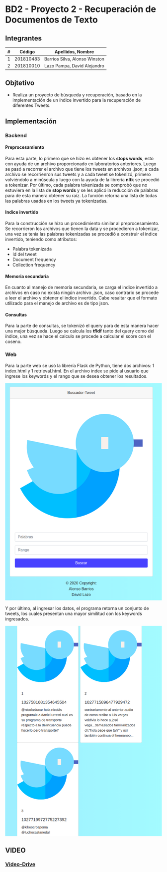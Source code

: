 # BD2 - Proyecto 2 - Recuperación de Documentos de Texto
## Integrantes
|  **#** | **Código** | **Apellidos, Nombre** |
| :---: | :---: | :---: |
|  1 | 201810483 | Barrios Silva, Alonso Winston |
|  2 | 201810010 | Lazo Pampa, David Alejandro |
## Objtetivo
- Realiza un proyecto de búsqueda y recuperación, basado en la implementación de un índice invertido para la recuperación de diferentes Tweets.

## Implementación
### Backend
#### Preprocesamiento
Para esta parte, lo primero que se hizo es obtener los __stops words__, esto con ayuda de un archivo proporcionado en laboratorios anteriores. Luego se pasó a recorrer el archivo que tiene los tweets en archivos .json; a cada archivo se recorrienron sus tweets y a cada tweet se tokenizó, primero volviéndolo a minúscula y luego con la ayuda de la librería **nltk** se procedió a tokenizar. Por último, cada palabra tokenizada se comprobó que no estuviera en la lista de **stop words** y se les aplicó la reducción de palabras para de esta manera obtener su raíz. La función retorna una lista de todas las palabras usadas en los tweets ya tokenizadas.
  
#### Indice invertido
Para la construcción se hizo un procedimiento similar al preprocesamiento. Se recorrieron los archivos que tienen la data y se procedieron a tokenizar, una vez se tenía las palabras tokenizadas se procedió a construir el índice invertido, teniendo como atributos: 
- Palabra tokenizada
- Id del tweet
- Document frequency
- Collection frequency

#### Memoria secundaria
En cuanto al manejo de memoría secundaria, se carga el indice invertido a archivos en caso no exista ningún archivo .json, caso contrario se procede a leer el archivo y obtener el indice invertido. Cabe resaltar que el formato utilizado para el manejo de archivo es de tipo json.

#### Consultas
Para la parte de consultas, se tokenizó el query para de esta manera hacer una mejor búsqueda. Luego se calcula los **tfIdf** tanto del query como del índice, una vez se hace el calculo se procede a calcular el score con el coseno.

### Web
Para la parte web se usó la librería Flask de Python, tiene dos archivos: 1 index.html y 1 retrieval.html. En el archivo index se pide al usuario que ingrese los keywords y el rango que se desea obtener los resultados.

![Index](./rmd_img/index.png)

Y por último, al ingresar los datos, el programa retorna un conjunto de tweets, los cuales presentan una mayor similitud con los keywords ingresados.

![Index](./rmd_img/retrieval.png)

## VIDEO
### [Video-Drive](https://drive.google.com/drive/folders/1vZ7tdqb6LJqwmy5G427KBPlN7ooUIkd9?usp=sharing)
